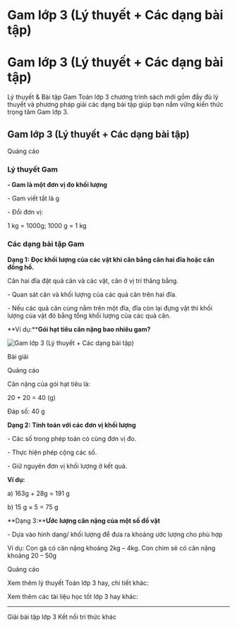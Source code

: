 # Gam lớp 3 (Lý thuyết + Các dạng bài tập)

# Gam lớp 3 (Lý thuyết + Các dạng bài tập)

Lý thuyết & Bài tập Gam Toán lớp 3 chương trình sách mới gồm đầy đủ lý thuyết và phương pháp giải các dạng bài tập giúp bạn nắm vững kiến thức trọng tâm Gam lớp 3.

## Gam lớp 3 (Lý thuyết + Các dạng bài tập)

Quảng cáo

### Lý thuyết Gam

**\- Gam là một đơn vị đo khối lượng**

\- Gam viết tắt là g

\- Đổi đơn vị:

1 kg = 1000g; 1000 g = 1 kg

### Các dạng bài tập Gam

**Dạng 1: Đọc khối lượng của các vật khi cân bằng cân hai đĩa hoặc cân đồng hồ.**

Cân hai đĩa đặt quả cân và các vật, cân ở vị trí thăng bằng.

\- Quan sát cân và khối lượng của các quả cân trên hai đĩa.

\- Nếu các quả cân cùng nằm trên một đĩa, đĩa còn lại đựng vật thì khối lượng của vật đó bằng tổng khối lượng của các quả cân.

**Ví dụ:****Gói hạt tiêu cân nặng bao nhiêu gam?**

![Gam lớp 3 \(Lý thuyết + Các dạng bài tập\)](https://vietjack.com/toan-3-kn/images/ly-thuyet-bai-31-gam.PNG)

Bài giải

Quảng cáo

Cân nặng của gói hạt tiêu là:

20 + 20 = 40 (g)

Đáp số: 40 g

**Dạng 2: Tính toán với các đơn vị khối lượng**

\- Các số trong phép toán có cùng đơn vị đo.

\- Thực hiện phép cộng các số.

\- Giữ nguyên đơn vị khối lượng ở kết quả.

**Ví dụ:**

a) 163g + 28g = 191 g

b) 15 g × 5 = 75 g

**Dạng 3:****Ước lượng cân nặng của một số đồ vật**

\- Dựa vào hình dạng/ khối lượng để đưa ra khoảng ước lượng cho phù hợp

Ví dụ: Con gà có cân nặng khoảng 2kg – 4kg. Con chim sẻ có cân nặng khoảng 20 – 50g

Quảng cáo

Xem thêm lý thuyết Toán lớp 3 hay, chi tiết khác:

Xem thêm các tài liệu học tốt lớp 3 hay khác:

* * *

Giải bài tập lớp 3 Kết nối tri thức khác
